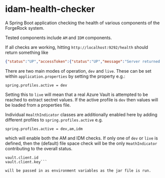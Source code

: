 # idam-health-checker

A Spring Boot application checking the health of various components of the ForgeRock system.

Tested components include `AM` and `IDM` components.

If all checks are working, hitting `http://localhost:9292/health` should return something like

```json
{"status":"UP","accessToken":{"status":"UP","message":"Server returned access_token"},"am":{"status":"UP","message":"Server is ALIVE"},"diskSpace":{"status":"UP","total":250685575168,"free":158809206784,"threshold":10485760}}
```

There are two main modes of operation, `dev` and `live`. These can be set within `application.properties` by setting the
property e.g.:

```spring.profiles.active = dev```

Setting this to `live` will mean that a real Azure Vault is attempted to be reached to extract sectret values. If the active profile
is `dev` then values will be loaded from a properties file.

Individual `HealthIndicator` classes are additionally enabled here by adding different profiles 
to `spring.profiles.active` e.g. 

```spring.profiles.active = dev,am,idm```

which will enable both the AM and IDM checks. If only one of `dev` or `live` is defined, then the (default)
file space check will be the only `HeathIndicator` contributing to the overall status.

```vault.base.url
vault.client.id
vault.client.key```

will be passed in as environment variables as the jar file is run.
